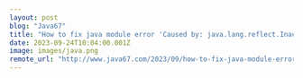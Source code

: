 ```yaml
---
layout: post
blog: "Java67"
title: "How to fix java module error 'Caused by: java.lang.reflect.InaccessibleObjectException: module java.base does not 'opens java.util' to unnamed module'"
date: 2023-09-24T10:04:00.001Z
image: images/java.png
remote_url: "http://www.java67.com/2023/09/how-to-fix-java-module-error-caused-by.html"
---
```

